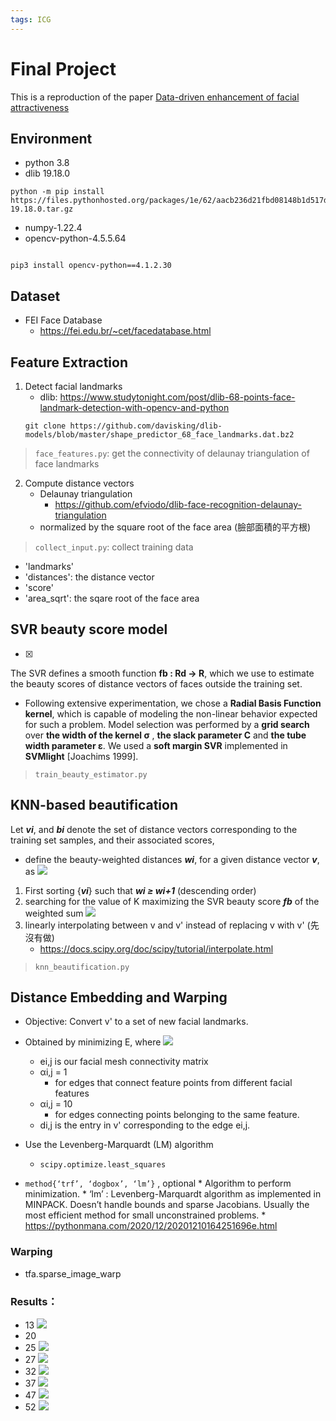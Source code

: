 ```yaml
---
tags: ICG
---
```

# Final Project
This is a reproduction of the paper [Data-driven enhancement of facial attractiveness](https://dl.acm.org/doi/pdf/10.1145/1399504.1360637)
## Environment
* python 3.8
* dlib 19.18.0
```
python -m pip install  https://files.pythonhosted.org/packages/1e/62/aacb236d21fbd08148b1d517d58a9d80ea31bdcd386d26f21f8b23b1eb28/dlib-19.18.0.tar.gz
```
* numpy-1.22.4 
* opencv-python-4.5.5.64
```

pip3 install opencv-python==4.1.2.30  
```
## Dataset
* FEI Face Database
    * https://fei.edu.br/~cet/facedatabase.html
## Feature Extraction
1. Detect facial landmarks
    * dlib: https://www.studytonight.com/post/dlib-68-points-face-landmark-detection-with-opencv-and-python
    ```
    git clone https://github.com/davisking/dlib-models/blob/master/shape_predictor_68_face_landmarks.dat.bz2
    ```
> ```face_features.py```: get the connectivity of delaunay triangulation of face landmarks
2. Compute distance vectors
    *  Delaunay triangulation
        *  https://github.com/efviodo/dlib-face-recognition-delaunay-triangulation
    *  normalized by the square root of the face area (臉部面積的平方根)
> ```collect_input.py```: collect training data
* 'landmarks'
* 'distances': the distance vector
* 'score'
* 'area_sqrt': the sqare root of the face area
## SVR beauty score model
- [x] 
The SVR defines a smooth function **fb : Rd → R**, which we use to estimate the beauty scores of distance vectors of faces outside the training set.
* Following extensive experimentation, we chose a **Radial Basis Function kernel**, which is capable of modeling the non-linear behavior expected for such a problem. Model selection was performed by a **grid search** over **the width of the kernel σ** , **the slack parameter C** and **the tube width parameter ε**. We used a **soft margin SVR** implemented in **SVMlight** [Joachims 1999].
> ```train_beauty_estimator.py```
## KNN-based beautification
Let ***vi***, and ***bi*** denote the set of distance vectors corresponding to the training set samples, and their associated scores, 
* define the beauty-weighted distances ***wi***, for a given distance vector ***v***, as 
![](https://i.imgur.com/2pRchz3.png)

1. First sorting {***vi***} such that ***wi ≥ wi+1*** (descending order)
2.  searching for the value of K maximizing the SVR beauty score ***fb*** of the weighted sum
![](https://i.imgur.com/cr5WRd7.png)
3. linearly interpolating between v and v' instead of replacing v with v' (先沒有做)
    * https://docs.scipy.org/doc/scipy/tutorial/interpolate.html
> ```knn_beautification.py```
## Distance Embedding and Warping
* Objective:  Convert v' to a set of new facial landmarks.
* Obtained by minimizing E, where
![](https://i.imgur.com/BhpohcS.png)
    * ei,j is our facial mesh connectivity matrix
    * αi,j = 1
        * for edges that connect feature points from different facial features
    * αi,j = 10
        * for edges connecting points belonging to the same feature. 
    * di,j is the entry in v' corresponding to the edge ei,j.
* Use the Levenberg-Marquardt (LM) algorithm 
    * ```scipy.optimize.least_squares```

* ```method{‘trf’, ‘dogbox’, ‘lm’}``` , optional
            * Algorithm to perform minimization. 
            * ‘lm’ : Levenberg-Marquardt algorithm as implemented in MINPACK. Doesn’t handle bounds and sparse Jacobians. Usually the most efficient method for small unconstrained problems.
            * https://pythonmana.com/2020/12/20201210164251696e.html


### Warping
* tfa.sparse_image_warp

### Results：
* 13
![](https://i.imgur.com/2ECLyjX.jpg)
* 20
* 25
![](https://i.imgur.com/9FALt46.jpg)
* 27
![](https://i.imgur.com/XIQoKKw.jpg)
* 32
![](https://i.imgur.com/eY5hSOF.jpg)
* 37
![](https://i.imgur.com/ToYkcm9.jpg)
* 47
![](https://i.imgur.com/caJQG7w.jpg)
* 52
![](https://i.imgur.com/6YTq9Fu.jpg)


